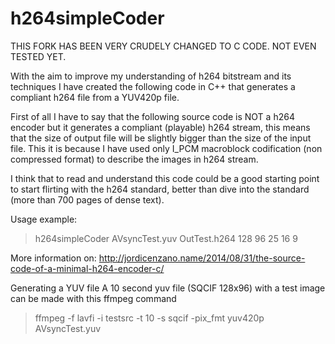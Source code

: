 h264simpleCoder
===============

THIS FORK HAS BEEN VERY CRUDELY CHANGED TO C CODE. NOT EVEN TESTED YET.

With the aim to improve my understanding of h264 bitstream and its techniques I have created the following code in C++ that generates a compliant h264 file from a YUV420p file.

First of all I have to say that the following source code is NOT a h264 encoder but it generates a compliant (playable) h264 stream, this means that the size of output file will be slightly bigger than the size of the input file. This it is because I have used only I_PCM macroblock codification (non compressed format) to describe the images in h264 stream.

I think that to read and understand this code could be a good starting point to start flirting with the h264 standard, better than dive into the standard (more than 700 pages of dense text).

Usage example:

> h264simpleCoder AVsyncTest.yuv OutTest.h264 128 96 25 16 9

More information on: http://jordicenzano.name/2014/08/31/the-source-code-of-a-minimal-h264-encoder-c/


Generating a YUV file
A 10 second yuv file (SQCIF 128x96) with a test image can be made with this ffmpeg command
> ffmpeg -f lavfi -i testsrc -t 10  -s sqcif -pix_fmt yuv420p AVsyncTest.yuv

